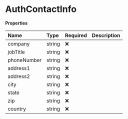 # AuthContactInfo

**Properties**

| Name        | Type   | Required | Description |
| :---------- | :----- | :------- | :---------- |
| company     | string | ❌       |             |
| jobTitle    | string | ❌       |             |
| phoneNumber | string | ❌       |             |
| address1    | string | ❌       |             |
| address2    | string | ❌       |             |
| city        | string | ❌       |             |
| state       | string | ❌       |             |
| zip         | string | ❌       |             |
| country     | string | ❌       |             |

<!-- This file was generated by liblab | https://liblab.com/ -->

